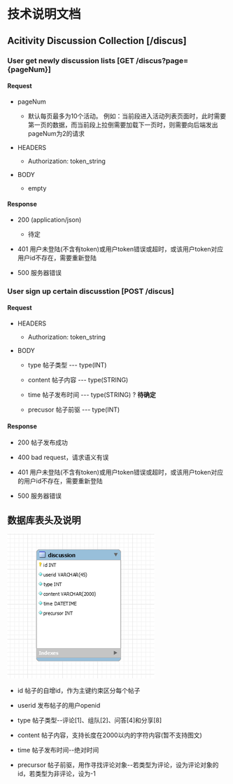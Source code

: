 # 技术说明文档

## Acitivity Discussion Collection [/discus]

### User get newly discussion lists [GET /discus?page={pageNum}]

#### Request

- pageNum

  - 默认每页最多为10个活动。
    例如：当前段进入活动列表页面时，此时需要第一页的数据，而当前段上拉倒需要加载下一页时，则需要向后端发出pageNum为2的请求

- HEADERS

  - Authorization: token_string

- BODY

  - empty

#### Response

- 200 (application/json)

  - 待定

- 401
  用户未登陆(不含有token)或用户token错误或超时，或该用户token对应用户id不存在，需要重新登陆

- 500
  服务器错误

### User sign up certain discusstion [POST /discus]

#### Request

- HEADERS

  - Authorization: token_string

- BODY

  - type
    帖子类型 --- type(INT)

  - content
    帖子内容 --- type(STRING)

  - time
    帖子发布时间 --- type(STRING) ? **待确定**

  - precusor
    帖子前驱 --- type(INT)

#### Response

- 200
  帖子发布成功

- 400
  bad request，请求语义有误

- 401
  用户未登陆(不含有token)或用户token错误或超时，或该用户token对应的用户id不存在，需要重新登陆

- 500
  服务器错误

## 数据库表头及说明

![数据库字段及类型](./activity-discussion-database.png)

- id
  帖子的自增id，作为主键约束区分每个帖子

- userid
  发布帖子的用户openid

- type
  帖子类型--评论[1]、组队[2]、问答[4]和分享[8]

- content
  帖子内容，支持长度在2000以内的字符内容(暂不支持图文)

- time
  帖子发布时间--绝对时间

- precursor
  帖子前驱，用作寻找评论对象--若类型为评论，设为评论对象的id，若类型为非评论，设为-1